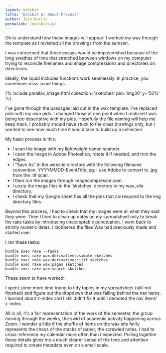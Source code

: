 ```yaml
---
layout: exhibit
title: 'Exhibit A: About Process'
author: Jojo Karlin
permalink: /exhibits/a/
---
```


Oh to understand how these images will appear! I worked my way through the template as I revisited all the drawings from the semster.

I was concerned that these essays would be impoverished because of the long swathes of time that stretched between windows on my computer trying to reconcile filenames and image compressions and directories on directories.

Ideally, the liquid includes functions work seamlessly. In practice, you sometimes miss some things.


{% include parallax_image.html collection='sketches' pid='img30' y='50%' %}


I've gone through the passages laid out in the wax template. I've replaced pids with my own pids. I changed those at one point when I realized I was being too descriptive with my pids. Hopefully the file naming will help me keep track. I probably should have stuck to the class drawings only, but I wanted to see how much time it would take to build up a collection. 

My basic process is this:
- I scan the image with my lightweight canon scanner.
- I open the image in Adobe Photoshop, rotate it if needed, and trim the edges. 
- I "Save As" in the website directory with the following filename convention. YYYYMMDD-EventTitle.jpg. I use Adobe to convert to .jpg from the .tif scan.
- I then run the images through imagecompressor.com.
- I unzip the image files in the 'sketches' directory in my wax_site directory.
- I check that my Google sheet has all the pids that correspond to the img directory files.

Beyond this process, I had to check that my images were all what they said they were. Then I tried to clean up dates on my spreadsheet only to break the rake tasks by introducing unacceptable punctuation. I went back to strictly numeric dates. I clobbered the files Wax had previously made and started over. 

I ran these tasks:
```
bundle exec rake --tasks
bundle exec rake wax:derivatives:simple sketches
bundle exec rake wax:derivatives:iiif sketches
bundle exec rake wax:pages sketches
bundle exec rake wax:search sketches
```
These seem to have worked!

I spent some more time trying to tidy topics in my spreadsheet (still not finished) and figure out the dropdown that was falling behind the nav items. I learned about z-index and I still didn't fix it until I demoted the nav items' z-index.

All in all, it's a fair representation of the work of the semester, the group moving through the weeks, the swirl of academic activity happening across Zoom. I wonder a little if the shuffle of items on the wax site fairly represents the chaos of the stacks of paper, the scrawled notes. I had to cross-reference my calendar more often than I expected. Pulling together these details gives me a much clearer sense of the time and attention required to create metadata even on a small scale.